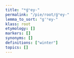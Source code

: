 ```yaml
---
title: "*ǵʰey-"
permalink: "/pie/root/ǵʰey-"
lemma_to_sort: "g'ʰey-"
klass: root
etymology: []
markers: []
synonyms: []
definitions: ["winter"]
topics: []
---
```

